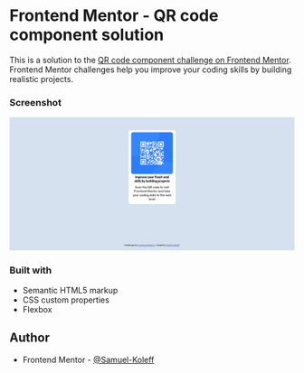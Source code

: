# Frontend Mentor - QR code component solution

This is a solution to the [QR code component challenge on Frontend Mentor](https://www.frontendmentor.io/challenges/qr-code-component-iux_sIO_H). Frontend Mentor challenges help you improve your coding skills by building realistic projects. 

### Screenshot

![](screenshot.png)

### Built with

- Semantic HTML5 markup
- CSS custom properties
- Flexbox

## Author
- Frontend Mentor - [@Samuel-Koleff](https://www.frontendmentor.io/profile/Samuel-Koleff)
